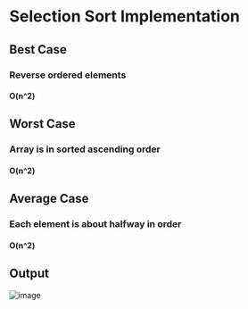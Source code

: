 
# Selection Sort Implementation

## Best Case
### Reverse ordered elements
#### O(n^2)

## Worst Case 
### Array is in sorted ascending order
#### O(n^2)

## Average Case
### Each element is about halfway in order
#### O(n^2)

## Output
![image](https://user-images.githubusercontent.com/86933017/199790221-429fc435-5da4-4bff-8d19-1500f0bbad60.png)

